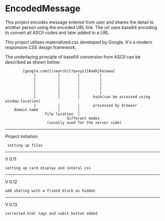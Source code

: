 # EncodedMessage
This project encodes message entered from user and shares the detail to another person using the encoded URL link.
The url uses base64 encoding to convert all ASCII codes and later added to a URL.

This project utilises materialized.css developed by Google. It's a modern responsive CSS design framework.

The underlaying principle of base64 conversion from ASCII can be described as shown below:

            [google.com][/search][?q=xyz][#adkjhoiewa]
                 |          |        |         |
                 |          |        |         |
                 |          |        |         |
                 |          |        |         |
                 |          |        |         |
                 |          |        |      hash(can be accessed using window.location)
                 |          |        |      processed by browser
        domain name         |        |        
                      file location  |          
                                different modes
                       (usually used for the server side)

---

Project initiation

     setting up files
---

V 0.11

    setting up card display and interal css
---

V 0.12

    add sharing with a friend block as hidden
---

V 0.13

    corrected html tags and subit button added